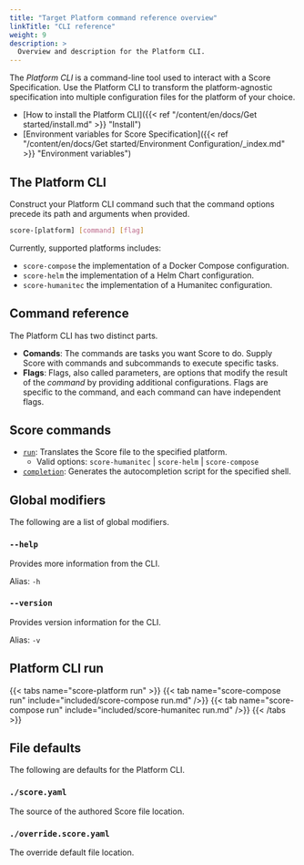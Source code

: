 ```yaml
---
title: "Target Platform command reference overview"
linkTitle: "CLI reference"
weight: 9
description: >
  Overview and description for the Platform CLI.
---
```


The _Platform CLI_ is a command-line tool used to interact with a Score Specification. Use the Platform CLI to transform the platform-agnostic specification into multiple configuration files for the platform of your choice.

- [How to install the Platform CLI]({{< ref "/content/en/docs/Get started/install.md" >}} "Install")
- [Environment variables for Score Specification]({{< ref "/content/en/docs/Get started/Environment Configuration/_index.md" >}} "Environment variables")

## The Platform CLI

Construct your Platform CLI command such that the command options precede its path and arguments when provided.

```bash
score-[platform] [command] [flag]
```

Currently, supported platforms includes:

- `score-compose` the implementation of a Docker Compose configuration.
- `score-helm` the implementation of a Helm Chart configuration.
- `score-humanitec` the implementation of a Humanitec configuration.

## Command reference

The Platform CLI has two distinct parts.

- **Comands**: The commands are tasks you want Score to do. Supply Score with commands and subcommands to execute specific tasks.
- **Flags**: Flags, also called parameters, are options that modify the result of the _command_ by providing additional configurations. Flags are specific to the command, and each command can have independent flags.

## Score commands

- [`run`](#platform-cli-run): Translates the Score file to the specified platform.
  - Valid options: `score-humanitec` | `score-helm` | `score-compose`
- [`completion`](): Generates the autocompletion script for the specified shell.

## Global modifiers

The following are a list of global modifiers.

### `--help`

Provides more information from the CLI.

Alias: `-h`

### `--version`

Provides version information for the CLI.

Alias: `-v`

## Platform CLI run

{{< tabs name="score-platform run" >}}
{{< tab name="score-compose run" include="included/score-compose run.md" />}}
{{< tab name="score-compose run" include="included/score-humanitec run.md" />}}
{{< /tabs >}}

## File defaults

The following are defaults for the Platform CLI.

### `./score.yaml`

The source of the authored Score file location.

### `./override.score.yaml`

The override default file location.
